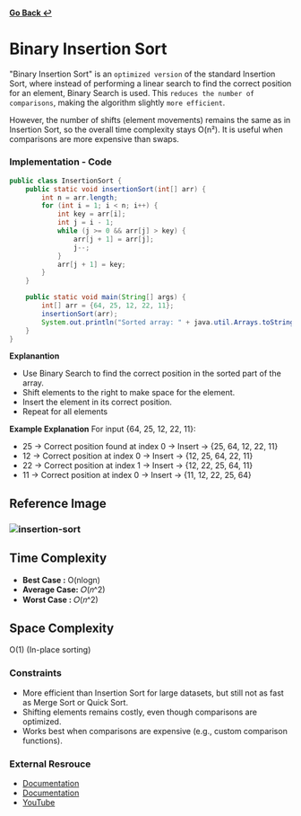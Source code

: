 #### [Go Back ↩](../README.md)

# Binary Insertion Sort

"Binary Insertion Sort" is an `optimized version` of the standard Insertion Sort, where instead of performing a linear search to find the correct position for an element, Binary Search is used. This `reduces the number of comparisons`, making the algorithm slightly `more efficient`.

However, the number of shifts (element movements) remains the same as in Insertion Sort, so the overall time complexity stays O(n²). It is useful when comparisons are more expensive than swaps.

### Implementation - Code

```java
public class InsertionSort {
    public static void insertionSort(int[] arr) {
        int n = arr.length;
        for (int i = 1; i < n; i++) {
            int key = arr[i];
            int j = i - 1;
            while (j >= 0 && arr[j] > key) {
                arr[j + 1] = arr[j];
                j--;
            }
            arr[j + 1] = key;
        }
    }

    public static void main(String[] args) {
        int[] arr = {64, 25, 12, 22, 11};
        insertionSort(arr);
        System.out.println("Sorted array: " + java.util.Arrays.toString(arr));
    }
}
```

**Explanantion**
- Use Binary Search to find the correct position in the sorted part of the array.
- Shift elements to the right to make space for the element.
- Insert the element in its correct position.
- Repeat for all elements

**Example Explanation**
For input {64, 25, 12, 22, 11}:

- 25 → Correct position found at index 0 → Insert → {25, 64, 12, 22, 11}
- 12 → Correct position at index 0 → Insert → {12, 25, 64, 22, 11}
- 22 → Correct position at index 1 → Insert → {12, 22, 25, 64, 11}
- 11 → Correct position at index 0 → Insert → {11, 12, 22, 25, 64}

## Reference Image
### <img src="https://i.ibb.co/5gYVqG7x/insertion-sort.png" alt="insertion-sort" border="0">

## Time Complexity
- **Best Case :** O(nlogn)
- **Average Case:** 𝑂(𝑛^2)
- **Worst Case :** 𝑂(𝑛^2)

## Space Complexity
O(1) (In-place sorting)

### Constraints 
- More efficient than Insertion Sort for large datasets, but still not as fast as Merge Sort or Quick Sort.
- Shifting elements remains costly, even though comparisons are optimized.
- Works best when comparisons are expensive (e.g., custom comparison functions).


### External Resrouce
- [Documentation](https://www.geeksforgeeks.org/binary-insertion-sort/)
- [Documentation](https://www.tutorialspoint.com/java-program-for-binary-insertion-sort)
- [YouTube](https://youtu.be/-OVB5pOZJug?si=EyPujeSjWFLEbv-s)